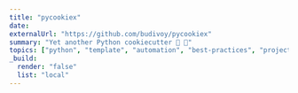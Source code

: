 ```yaml
---
title: "pycookiex"
date: 
externalUrl: "https://github.com/budivoy/pycookiex"
summary: "Yet another Python cookiecutter 🐍 🍪"
topics: ["python", "template", "automation", "best-practices", "project-template", "cookiecutter" ]
_build:
  render: "false"
  list: "local"
---
```

